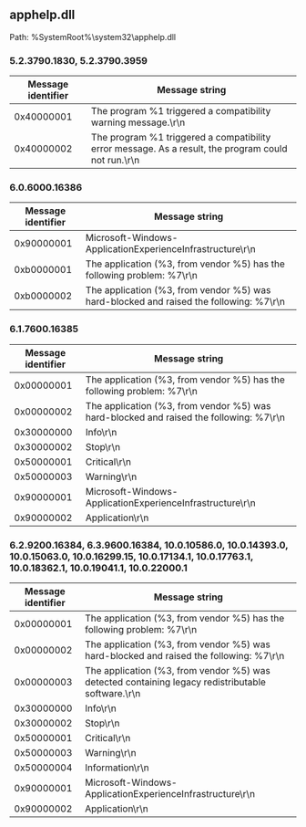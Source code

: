 ## apphelp.dll

Path: %SystemRoot%\system32\apphelp.dll

### 5.2.3790.1830, 5.2.3790.3959

Message identifier | Message string
--- | ---
0x40000001 | The program %1 triggered a compatibility warning message.\r\n
0x40000002 | The program %1 triggered a compatibility error message. As a result, the program could not run.\r\n

### 6.0.6000.16386

Message identifier | Message string
--- | ---
0x90000001 | Microsoft-Windows-ApplicationExperienceInfrastructure\r\n
0xb0000001 | The application (%3, from vendor %5) has the following problem: %7\r\n
0xb0000002 | The application (%3, from vendor %5) was hard-blocked and raised the following: %7\r\n

### 6.1.7600.16385

Message identifier | Message string
--- | ---
0x00000001 | The application (%3, from vendor %5) has the following problem: %7\r\n
0x00000002 | The application (%3, from vendor %5) was hard-blocked and raised the following: %7\r\n
0x30000000 | Info\r\n
0x30000002 | Stop\r\n
0x50000001 | Critical\r\n
0x50000003 | Warning\r\n
0x90000001 | Microsoft-Windows-ApplicationExperienceInfrastructure\r\n
0x90000002 | Application\r\n

### 6.2.9200.16384, 6.3.9600.16384, 10.0.10586.0, 10.0.14393.0, 10.0.15063.0, 10.0.16299.15, 10.0.17134.1, 10.0.17763.1, 10.0.18362.1, 10.0.19041.1, 10.0.22000.1

Message identifier | Message string
--- | ---
0x00000001 | The application (%3, from vendor %5) has the following problem: %7\r\n
0x00000002 | The application (%3, from vendor %5) was hard-blocked and raised the following: %7\r\n
0x00000003 | The application (%3, from vendor %5) was detected containing legacy redistributable software.\r\n
0x30000000 | Info\r\n
0x30000002 | Stop\r\n
0x50000001 | Critical\r\n
0x50000003 | Warning\r\n
0x50000004 | Information\r\n
0x90000001 | Microsoft-Windows-ApplicationExperienceInfrastructure\r\n
0x90000002 | Application\r\n
